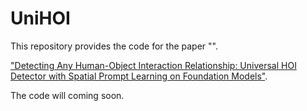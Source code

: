 # UniHOI

This repository provides the code for the paper "".

 ["Detecting Any Human-Object Interaction Relationship: Universal HOI Detector with Spatial Prompt Learning on Foundation Models"](https://[arxiv.org/abs/2311.03799]).

The code will coming soon.


